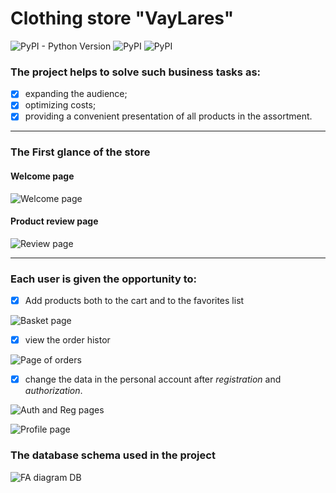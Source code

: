 # Clothing store "VayLares"

![PyPI - Python Version](https://img.shields.io/pypi/pyversions/mysqlclient)
![PyPI](https://img.shields.io/pypi/v/django?label=Django&color=orange)
![PyPI](https://img.shields.io/pypi/v/mysqlclient?label=mysqlclient&color=green)


### The project helps to solve such business tasks as:
- [x] expanding the audience;
- [x] optimizing costs;
- [x] providing a convenient presentation of all products in the assortment.
___

### The First glance of the store
#### Welcome page
![Welcome page](https://github.com/ShatAlex/Clothing-Store-VayLares/blob/master/ReadMeImages/welcome_page.png)


#### Product review page
![Review page](https://github.com/ShatAlex/Clothing-Store-VayLares/blob/master/ReadMeImages/review_page.png)
___

### Each user is given the opportunity to:
- [x] Add products both to the cart and to the favorites list
 
![Basket page](https://github.com/ShatAlex/Clothing-Store-VayLares/blob/master/ReadMeImages/basket_page.png)

- [x] view the order histor

![Page of orders](https://github.com/ShatAlex/Clothing-Store-VayLares/blob/master/ReadMeImages/page_of_orders.png)

- [x] change the data in the personal account after _registration_ and _authorization_.

![Auth and Reg pages](https://github.com/ShatAlex/Clothing-Store-VayLares/blob/master/ReadMeImages/reg-and-auth-page.png)

![Profile page](https://github.com/ShatAlex/Clothing-Store-VayLares/blob/master/ReadMeImages/profile_page.png)

### The database schema used in the project
![FA diagram DB](https://github.com/ShatAlex/Clothing-Store-VayLares/blob/master/ReadMeImages/Clothes_DB.png)
